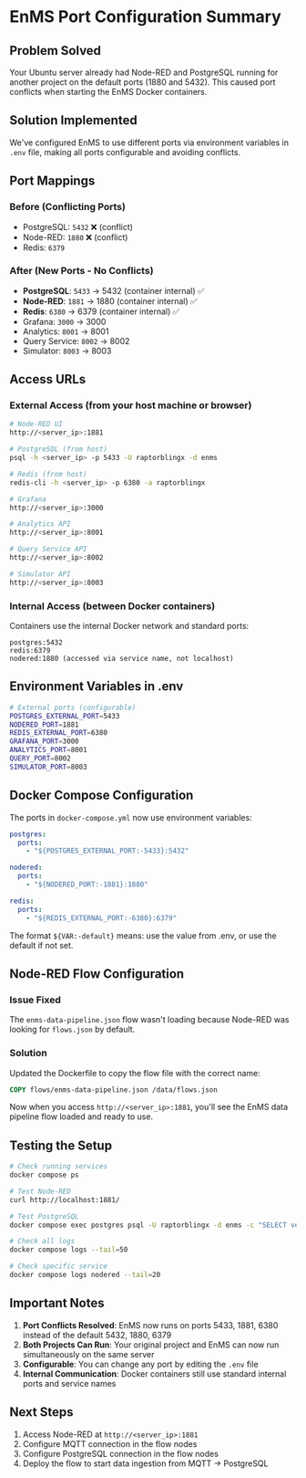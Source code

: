 # EnMS Port Configuration Summary

## Problem Solved
Your Ubuntu server already had Node-RED and PostgreSQL running for another project on the default ports (1880 and 5432). This caused port conflicts when starting the EnMS Docker containers.

## Solution Implemented
We've configured EnMS to use different ports via environment variables in `.env` file, making all ports configurable and avoiding conflicts.

## Port Mappings

### Before (Conflicting Ports)
- PostgreSQL: `5432` ❌ (conflict)
- Node-RED: `1880` ❌ (conflict)  
- Redis: `6379`

### After (New Ports - No Conflicts)
- **PostgreSQL**: `5433` → 5432 (container internal) ✅
- **Node-RED**: `1881` → 1880 (container internal) ✅
- **Redis**: `6380` → 6379 (container internal) ✅
- Grafana: `3000` → 3000
- Analytics: `8001` → 8001
- Query Service: `8002` → 8002
- Simulator: `8003` → 8003

## Access URLs

### External Access (from your host machine or browser)
```bash
# Node-RED UI
http://<server_ip>:1881

# PostgreSQL (from host)
psql -h <server_ip> -p 5433 -U raptorblingx -d enms

# Redis (from host)
redis-cli -h <server_ip> -p 6380 -a raptorblingx

# Grafana
http://<server_ip>:3000

# Analytics API
http://<server_ip>:8001

# Query Service API
http://<server_ip>:8002

# Simulator API
http://<server_ip>:8003
```

### Internal Access (between Docker containers)
Containers use the internal Docker network and standard ports:
```
postgres:5432
redis:6379
nodered:1880 (accessed via service name, not localhost)
```

## Environment Variables in .env

```bash
# External ports (configurable)
POSTGRES_EXTERNAL_PORT=5433
NODERED_PORT=1881
REDIS_EXTERNAL_PORT=6380
GRAFANA_PORT=3000
ANALYTICS_PORT=8001
QUERY_PORT=8002
SIMULATOR_PORT=8003
```

## Docker Compose Configuration

The ports in `docker-compose.yml` now use environment variables:

```yaml
postgres:
  ports:
    - "${POSTGRES_EXTERNAL_PORT:-5433}:5432"

nodered:
  ports:
    - "${NODERED_PORT:-1881}:1880"

redis:
  ports:
    - "${REDIS_EXTERNAL_PORT:-6380}:6379"
```

The format `${VAR:-default}` means: use the value from .env, or use the default if not set.

## Node-RED Flow Configuration

### Issue Fixed
The `enms-data-pipeline.json` flow wasn't loading because Node-RED was looking for `flows.json` by default.

### Solution
Updated the Dockerfile to copy the flow file with the correct name:
```dockerfile
COPY flows/enms-data-pipeline.json /data/flows.json
```

Now when you access `http://<server_ip>:1881`, you'll see the EnMS data pipeline flow loaded and ready to use.

## Testing the Setup

```bash
# Check running services
docker compose ps

# Test Node-RED
curl http://localhost:1881/

# Test PostgreSQL
docker compose exec postgres psql -U raptorblingx -d enms -c "SELECT version();"

# Check all logs
docker compose logs --tail=50

# Check specific service
docker compose logs nodered --tail=20
```

## Important Notes

1. **Port Conflicts Resolved**: EnMS now runs on ports 5433, 1881, 6380 instead of the default 5432, 1880, 6379
2. **Both Projects Can Run**: Your original project and EnMS can now run simultaneously on the same server
3. **Configurable**: You can change any port by editing the `.env` file
4. **Internal Communication**: Docker containers still use standard internal ports and service names

## Next Steps

1. Access Node-RED at `http://<server_ip>:1881`
2. Configure MQTT connection in the flow nodes
3. Configure PostgreSQL connection in the flow nodes
4. Deploy the flow to start data ingestion from MQTT → PostgreSQL
